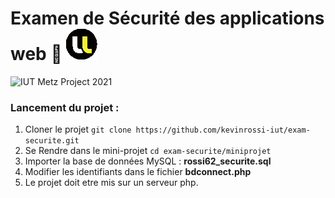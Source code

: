 # Examen de Sécurité des applications web 🔐 ![Univ Lorraine](../Logo_Univ.png)

![IUT Metz Project 2021](https://img.shields.io/badge/IUT%20Metz-2021-95a5a6.svg)

### Lancement du projet :

1. Cloner le projet `git clone https://github.com/kevinrossi-iut/exam-securite.git`
2. Se Rendre dans le mini-projet `cd exam-securite/miniprojet`
3. Importer la base de données MySQL : **rossi62_securite.sql**
4. Modifier les identifiants dans le fichier **bdconnect.php**
5. Le projet doit etre mis sur un serveur php.
